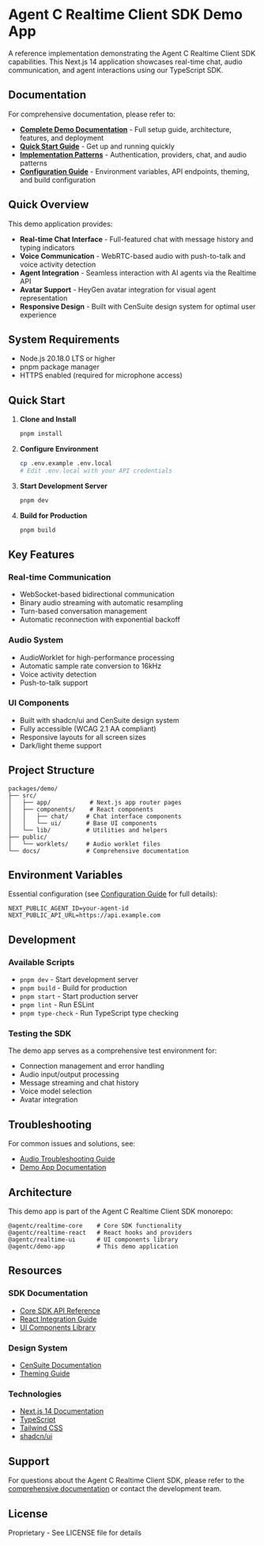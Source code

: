 # Agent C Realtime Client SDK Demo App

A reference implementation demonstrating the Agent C Realtime Client SDK capabilities. This Next.js 14 application showcases real-time chat, audio communication, and agent interactions using our TypeScript SDK.

## Documentation

For comprehensive documentation, please refer to:

- **[Complete Demo Documentation](/docs/api-reference/demo/)** - Full setup guide, architecture, features, and deployment
- **[Quick Start Guide](/docs/api-reference/demo/index.md)** - Get up and running quickly
- **[Implementation Patterns](/docs/api-reference/demo/implementation-patterns.md)** - Authentication, providers, chat, and audio patterns
- **[Configuration Guide](/docs/api-reference/demo/configuration-guide.md)** - Environment variables, API endpoints, theming, and build configuration

## Quick Overview

This demo application provides:
- **Real-time Chat Interface** - Full-featured chat with message history and typing indicators
- **Voice Communication** - WebRTC-based audio with push-to-talk and voice activity detection
- **Agent Integration** - Seamless interaction with AI agents via the Realtime API
- **Avatar Support** - HeyGen avatar integration for visual agent representation
- **Responsive Design** - Built with CenSuite design system for optimal user experience

## System Requirements

- Node.js 20.18.0 LTS or higher
- pnpm package manager
- HTTPS enabled (required for microphone access)

## Quick Start

1. **Clone and Install**
   ```bash
   pnpm install
   ```

2. **Configure Environment**
   ```bash
   cp .env.example .env.local
   # Edit .env.local with your API credentials
   ```

3. **Start Development Server**
   ```bash
   pnpm dev
   ```

4. **Build for Production**
   ```bash
   pnpm build
   ```

## Key Features

### Real-time Communication
- WebSocket-based bidirectional communication
- Binary audio streaming with automatic resampling
- Turn-based conversation management
- Automatic reconnection with exponential backoff

### Audio System
- AudioWorklet for high-performance processing
- Automatic sample rate conversion to 16kHz
- Voice activity detection
- Push-to-talk support

### UI Components
- Built with shadcn/ui and CenSuite design system
- Fully accessible (WCAG 2.1 AA compliant)
- Responsive layouts for all screen sizes
- Dark/light theme support

## Project Structure

```
packages/demo/
├── src/
│   ├── app/           # Next.js app router pages
│   ├── components/    # React components
│   │   ├── chat/     # Chat interface components
│   │   └── ui/       # Base UI components
│   └── lib/          # Utilities and helpers
├── public/
│   └── worklets/     # Audio worklet files
└── docs/             # Comprehensive documentation
```

## Environment Variables

Essential configuration (see [Configuration Guide](/docs/api-reference/demo/configuration-guide.md) for full details):

```env
NEXT_PUBLIC_AGENT_ID=your-agent-id
NEXT_PUBLIC_API_URL=https://api.example.com
```

## Development

### Available Scripts

- `pnpm dev` - Start development server
- `pnpm build` - Build for production
- `pnpm start` - Start production server
- `pnpm lint` - Run ESLint
- `pnpm type-check` - Run TypeScript type checking

### Testing the SDK

The demo app serves as a comprehensive test environment for:
- Connection management and error handling
- Audio input/output processing
- Message streaming and chat history
- Voice model selection
- Avatar integration

## Troubleshooting

For common issues and solutions, see:
- [Audio Troubleshooting Guide](../../docs/guides/audio-troubleshooting.md)
- [Demo App Documentation](/docs/api-reference/demo/README.md#troubleshooting)

## Architecture

This demo app is part of the Agent C Realtime Client SDK monorepo:

```
@agentc/realtime-core    # Core SDK functionality
@agentc/realtime-react   # React hooks and providers
@agentc/realtime-ui      # UI components library
@agentc/demo-app         # This demo application
```

## Resources

### SDK Documentation
- [Core SDK API Reference](/docs/api-reference/core/)
- [React Integration Guide](/docs/api-reference/react/)
- [UI Components Library](/docs/api-reference/ui/)

### Design System
- [CenSuite Documentation](https://censuite-ui.vercel.app/)
- [Theming Guide](https://censuite-ui.vercel.app/docs/design/foundation/customization-and-theming)

### Technologies
- [Next.js 14 Documentation](https://nextjs.org/docs)
- [TypeScript](https://www.typescriptlang.org/)
- [Tailwind CSS](https://tailwindcss.com/)
- [shadcn/ui](https://ui.shadcn.com/)

## Support

For questions about the Agent C Realtime Client SDK, please refer to the [comprehensive documentation](/docs/api-reference/demo/) or contact the development team.

## License

Proprietary - See LICENSE file for details